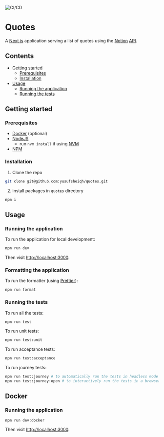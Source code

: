 ![CI/CD](https://github.com/yusufsheiqh/quotes/workflows/CI/CD/badge.svg)

# Quotes

A [Next.js](https://nextjs.org/) application serving a list of quotes using the [Notion](https://www.notion.so) 
[API](https://developers.notion.com). 

## Contents

- [Getting started](#getting-started)
  - [Prerequisites](#prerequisites)
  - [Installation](#installation)
- [Usage](#usage)
  - [Running the application](#running-the-application)
  - [Running the tests](#running-the-tests)

## Getting started

### Prerequisites

- [Docker](https://www.docker.com/get-started) (optional)
- [NodeJS](https://nodejs.org/en)
  - run `nvm install` if using [NVM](https://github.com/nvm-sh/nvm)
- [NPM](https://www.npmjs.com/get-npm)

### Installation

1. Clone the repo

```sh
git clone git@github.com:yusufsheiqh/quotes.git
```

2. Install packages in `quotes` directory

```sh
npm i
```

## Usage

### Running the application

To run the application for local development:

```sh
npm run dev
```

Then visit [http://localhost:3000](http://localhost:3000).

### Formatting the application

To run the formatter (using [Prettier](https://prettier.io)):

```sh
npm run format
```

### Running the tests

To run all the tests:

```sh
npm run test
```

To run unit tests:

```sh
npm run test:unit
```

To run acceptance tests:

```sh
npm run test:acceptance
```

To run journey tests:

```sh
npm run test:journey # to automatically run the tests in headless mode
npm run test:journey:open # to interactively run the tests in a browser
```

## Docker

### Running the application

```sh
npm run dev:docker
```

Then visit [http://localhost:3000](http://localhost:3000).
